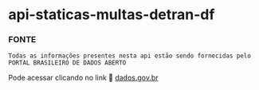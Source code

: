 # api-staticas-multas-detran-df

### FONTE

`Todas as informações presentes nesta api estão sendo fornecidas pelo PORTAL BRASILEIRO DE DADOS ABERTO`


Pode acessar clicando no link :link: [dados.gov.br](https://dados.gov.br/dataset/tipos-de-infracoes-cometidas-nas-vias-urbanas-do-distrito-federal-em-2019/resource/ad494776-2a37-4aa1-b68e-80eced07d8a0)

